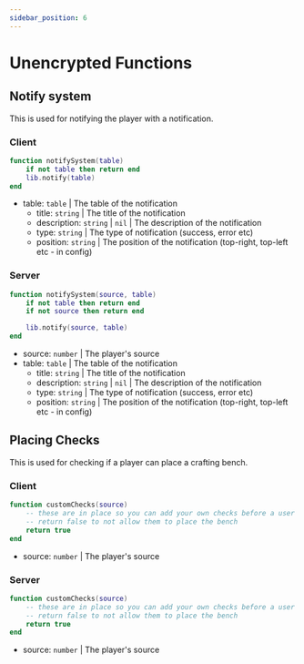 ```yaml
---
sidebar_position: 6
---
```


# Unencrypted Functions

## Notify system

This is used for notifying the player with a notification.

### Client

```lua title='client/framework/notify.lua'
function notifySystem(table)
    if not table then return end
    lib.notify(table)
end
```

- table: `table` | The table of the notification
  - title: `string` | The title of the notification
  - description: `string` | `nil` | The description of the notification
  - type: `string` | The type of notification (success, error etc)
  - position: `string` | The position of the notification (top-right, top-left etc - in config)

### Server

```lua title='server/framework/notify.lua'
function notifySystem(source, table)
    if not table then return end
    if not source then return end

    lib.notify(source, table)
end
```

- source: `number` | The player's source
- table: `table` | The table of the notification
  - title: `string` | The title of the notification
  - description: `string` | `nil` | The description of the notification
  - type: `string` | The type of notification (success, error etc)
  - position: `string` | The position of the notification (top-right, top-left etc - in config)

## Placing Checks

This is used for checking if a player can place a crafting bench.

### Client

```lua title='client/framework/customChecks.lua'
function customChecks(source)
    -- these are in place so you can add your own checks before a user can place a crafting bench
    -- return false to not allow them to place the bench
    return true
end
```

- source: `number` | The player's source

### Server

```lua title='server/framework/customChecks.lua'
function customChecks(source)
    -- these are in place so you can add your own checks before a user can place a crafting bench
    -- return false to not allow them to place the bench
    return true
end
```

- source: `number` | The player's source
